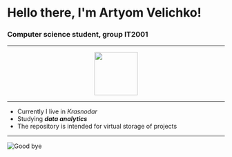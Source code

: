 # Hello there, I'm Artyom Velichko!
### Computer science student, group IT2001
___
<div id="header" align="center">
<img src="https://media.giphy.com/media/M9gbBd9nbDrOTu1Mqx/giphy.gif" width="100"/>
</div>

---
- Currently I live in _Krasnodar_
- Studying ___data analytics___
- The repository is intended for virtual storage of projects
***

![Good bye](https://t3.ftcdn.net/jpg/03/41/88/94/360_F_341889484_L5l2T3bNeXCqhiuvsDEjOGEmfWeC8J9J.jpg)
